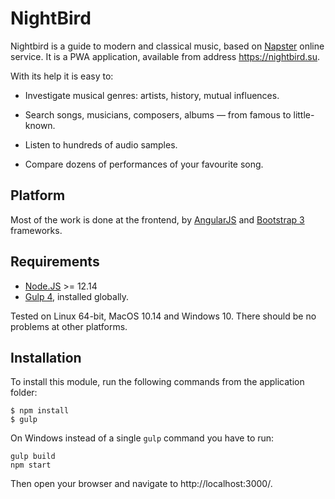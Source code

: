 # NightBird

Nightbird is a guide to modern and classical music, based on
[Napster](https://us.napster.com/music) online service. It is a PWA application,
available from address https://nightbird.su.


With its help it is easy to:

* Investigate musical genres: artists, history, mutual influences.

* Search songs, musicians, composers, albums — from famous to little-known.

* Listen to hundreds of audio samples.

* Compare dozens of performances of your favourite song.

## Platform

Most of the work is done at the frontend, by [AngularJS](https://angularjs.org/)
and [Bootstrap 3](https://getbootstrap.com/docs/3.3/) frameworks.  

## Requirements

* [Node.JS](https://nodejs.org/en/) >= 12.14
* [Gulp 4](https://gulpjs.com/), installed globally.

Tested on Linux 64-bit, MacOS 10.14 and Windows 10. There should be no problems at other platforms.

## Installation

To install this module, run the following commands from the application folder:

```
$ npm install
$ gulp
```

On Windows instead of a single `gulp` command you have to run:

```
gulp build
npm start
```   
Then open your browser and navigate to http://localhost:3000/.
